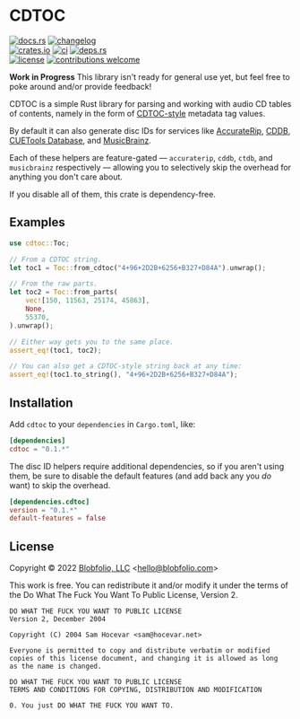 # CDTOC

[![docs.rs](https://img.shields.io/docsrs/cdtoc.svg?style=flat-square&label=docs.rs)](https://docs.rs/cdtoc/)
[![changelog](https://img.shields.io/crates/v/cdtoc.svg?style=flat-square&label=changelog&color=9b59b6)](https://github.com/Blobfolio/cdtoc/blob/master/CHANGELOG.md)<br>
[![crates.io](https://img.shields.io/crates/v/cdtoc.svg?style=flat-square&label=crates.io)](https://crates.io/crates/cdtoc)
[![ci](https://img.shields.io/github/workflow/status/Blobfolio/cdtoc/Build.svg?style=flat-square&label=ci)](https://github.com/Blobfolio/cdtoc/actions)
[![deps.rs](https://deps.rs/repo/github/blobfolio/cdtoc/status.svg?style=flat-square&label=deps.rs)](https://deps.rs/repo/github/blobfolio/cdtoc)<br>
[![license](https://img.shields.io/badge/license-wtfpl-ff1493?style=flat-square)](https://en.wikipedia.org/wiki/WTFPL)
[![contributions welcome](https://img.shields.io/badge/PRs-welcome-brightgreen.svg?style=flat-square&label=contributions)](https://github.com/Blobfolio/cdtoc/issues)



**Work in Progress**
This library isn't ready for general use yet, but feel free to poke around and/or provide feedback!



CDTOC is a simple Rust library for parsing and working with audio CD tables of contents, namely in the form of [CDTOC-style](https://forum.dbpoweramp.com/showthread.php?16705-FLAC-amp-Ogg-Vorbis-Storage-of-CDTOC&s=3ca0c65ee58fc45489103bb1c39bfac0&p=76686&viewfull=1#post76686) metadata tag values.

By default it can also generate disc IDs for services like [AccurateRip](http://accuraterip.com/), [CDDB](https://en.wikipedia.org/wiki/CDDB), [CUETools Database](http://cue.tools/wiki/CUETools_Database), and [MusicBrainz](https://musicbrainz.org/).

Each of these helpers are feature-gated — `accuraterip`, `cddb`, `ctdb`, and `musicbrainz` respectively — allowing you to selectively skip the overhead for anything you don't care about.

If you disable all of them, this crate is dependency-free.



## Examples

```rust
use cdtoc::Toc;

// From a CDTOC string.
let toc1 = Toc::from_cdtoc("4+96+2D2B+6256+B327+D84A").unwrap();

// From the raw parts.
let toc2 = Toc::from_parts(
    vec![150, 11563, 25174, 45863],
    None,
    55370,
).unwrap();

// Either way gets you to the same place.
assert_eq!(toc1, toc2);

// You can also get a CDTOC-style string back at any time:
assert_eq!(toc1.to_string(), "4+96+2D2B+6256+B327+D84A");
```



## Installation

Add `cdtoc` to your `dependencies` in `Cargo.toml`, like:

```toml
[dependencies]
cdtoc = "0.1.*"
```

The disc ID helpers require additional dependencies, so if you aren't using them, be sure to disable the default features (and add back any you _do_ want) to skip the overhead.

```toml
[dependencies.cdtoc]
version = "0.1.*"
default-features = false
```



## License

Copyright © 2022 [Blobfolio, LLC](https://blobfolio.com) &lt;hello@blobfolio.com&gt;

This work is free. You can redistribute it and/or modify it under the terms of the Do What The Fuck You Want To Public License, Version 2.

    DO WHAT THE FUCK YOU WANT TO PUBLIC LICENSE
    Version 2, December 2004
    
    Copyright (C) 2004 Sam Hocevar <sam@hocevar.net>
    
    Everyone is permitted to copy and distribute verbatim or modified
    copies of this license document, and changing it is allowed as long
    as the name is changed.
    
    DO WHAT THE FUCK YOU WANT TO PUBLIC LICENSE
    TERMS AND CONDITIONS FOR COPYING, DISTRIBUTION AND MODIFICATION
    
    0. You just DO WHAT THE FUCK YOU WANT TO.
